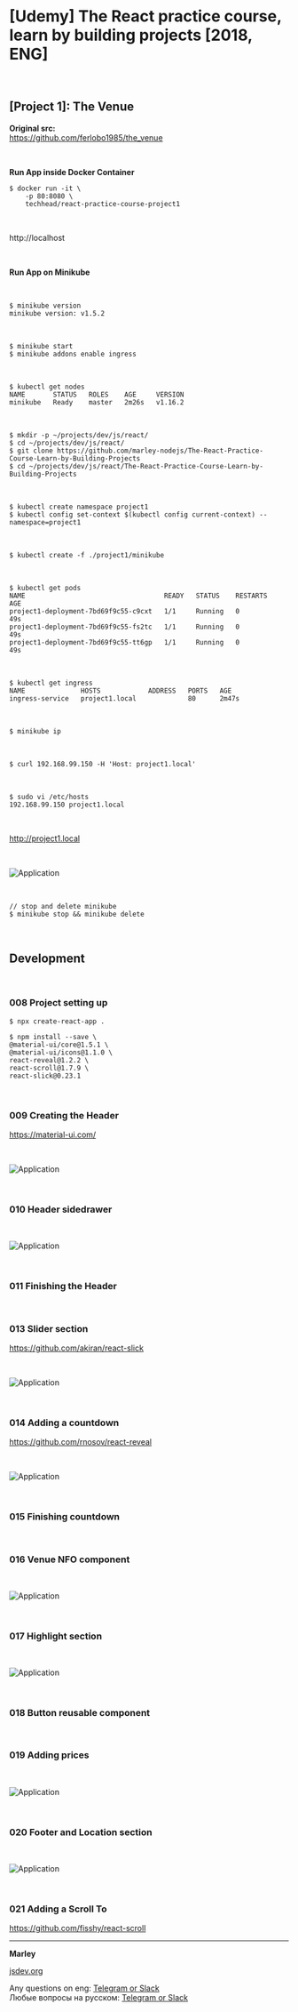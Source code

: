# [Udemy] The React practice course, learn by building projects [2018, ENG]

<br/>

## [Project 1]: The Venue

**Original src:**  
https://github.com/ferlobo1985/the_venue

<br/>

**Run App inside Docker Container**

```
$ docker run -it \
    -p 80:8080 \
    techhead/react-practice-course-project1
```

<br/>

http://localhost

<br/>

**Run App on Minikube**

<br/>

    $ minikube version
    minikube version: v1.5.2

<br/>

    $ minikube start
    $ minikube addons enable ingress

<br/>

    $ kubectl get nodes
    NAME       STATUS   ROLES    AGE     VERSION
    minikube   Ready    master   2m26s   v1.16.2

<br/>

    $ mkdir -p ~/projects/dev/js/react/
    $ cd ~/projects/dev/js/react/
    $ git clone https://github.com/marley-nodejs/The-React-Practice-Course-Learn-by-Building-Projects
    $ cd ~/projects/dev/js/react/The-React-Practice-Course-Learn-by-Building-Projects

<br/>

    $ kubectl create namespace project1
    $ kubectl config set-context $(kubectl config current-context) --namespace=project1

<br/>

    $ kubectl create -f ./project1/minikube

<br/>

    $ kubectl get pods
    NAME                                   READY   STATUS    RESTARTS   AGE
    project1-deployment-7bd69f9c55-c9cxt   1/1     Running   0          49s
    project1-deployment-7bd69f9c55-fs2tc   1/1     Running   0          49s
    project1-deployment-7bd69f9c55-tt6gp   1/1     Running   0          49s

<br/>

    $ kubectl get ingress
    NAME              HOSTS            ADDRESS   PORTS   AGE
    ingress-service   project1.local             80      2m47s

<br/>

    $ minikube ip

<br/>

    $ curl 192.168.99.150 -H 'Host: project1.local'

<br/>

    $ sudo vi /etc/hosts
    192.168.99.150 project1.local

<br/>

http://project1.local

<br/>

![Application](../img/pic-01-final.png?raw=true)

<br/>

    // stop and delete minikube
    $ minikube stop && minikube delete

<br/>

## Development

<br/>

### 008 Project setting up

    $ npx create-react-app .

    $ npm install --save \
    @material-ui/core@1.5.1 \
    @material-ui/icons@1.1.0 \
    react-reveal@1.2.2 \
    react-scroll@1.7.9 \
    react-slick@0.23.1

<br/>

### 009 Creating the Header

https://material-ui.com/

<br/>

![Application](../img/pic-01-01.png?raw=true)

<br/>

### 010 Header sidedrawer

<br/>

![Application](../img/pic-01-02.png?raw=true)

<br/>

### 011 Finishing the Header

<br/>

### 013 Slider section

https://github.com/akiran/react-slick

<br/>

![Application](../img/pic-01-03.png?raw=true)

<br/>

### 014 Adding a countdown

https://github.com/rnosov/react-reveal

<br/>

![Application](../img/pic-01-04.png?raw=true)

<br/>

### 015 Finishing countdown

<br/>

### 016 Venue NFO component

<br/>

![Application](../img/pic-01-05.png?raw=true)

<br/>

### 017 Highlight section

<br/>

![Application](../img/pic-01-06.png?raw=true)

<br/>

### 018 Button reusable component

<br/>

### 019 Adding prices

<br/>

![Application](../img/pic-01-07.png?raw=true)

<br/>

### 020 Footer and Location section

<br/>

![Application](../img/pic-01-08.png?raw=true)

<br/>

### 021 Adding a Scroll To

https://github.com/fisshy/react-scroll

---

**Marley**

<a href="https://jsdev.org">jsdev.org</a>

Any questions on eng: <a href="https://jsdev.org/chat/">Telegram or Slack</a>  
Любые вопросы на русском: <a href="https://jsdev.ru/chat/">Telegram or Slack</a>
